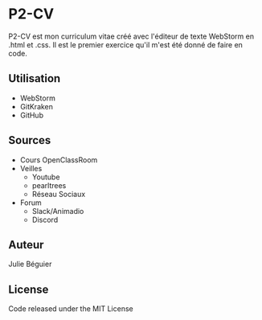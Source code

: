 # P2-CV  

P2-CV est mon curriculum vitae créé avec l'éditeur de texte WebStorm en .html et .css. Il est le premier exercice qu'il m'est été donné de faire en code. 

## Utilisation
- WebStorm  
- GitKraken  
- GitHub  

## Sources  
- Cours OpenClassRoom  
- Veilles  
  - Youtube  
  - pearltrees  
  - Réseau Sociaux  
- Forum  
  - Slack/Animadio  
  - Discord

## Auteur  
Julie Béguier  

## License  
Code released under the MIT License 
